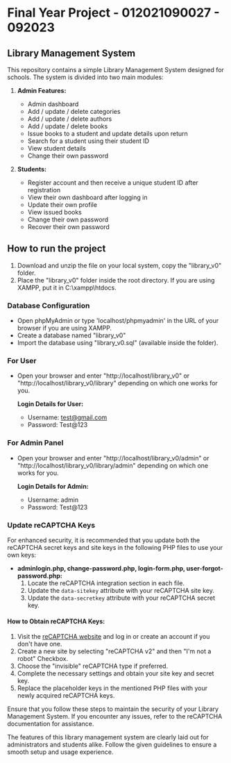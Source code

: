 # Final Year Project - 012021090027 - 092023

<h2> Library Management System </h2>

This repository contains a simple Library Management System designed for schools. The system is divided into two main modules:

1. **Admin Features:**
   
    - Admin dashboard
    - Add / update / delete categories
    - Add / update / delete authors
    - Add / update / delete books
    - Issue books to a student and update details upon return
    - Search for a student using their student ID
    - View student details
    - Change their own password

2. **Students:**
   
    - Register account and then receive a unique student ID after registration
    - View their own dashboard after logging in
    - Update their own profile
    - View issued books
    - Change their own password
    - Recover their own password

## How to run the project

1. Download and unzip the file on your local system, copy the "library_v0" folder.
2. Place the "library_v0" folder inside the root directory. If you are using XAMPP, put it in C:\xampp\htdocs.

### Database Configuration

- Open phpMyAdmin or type 'localhost/phpmyadmin' in the URL of your browser if you are using XAMPP.
- Create a database named "library_v0"
- Import the database using "library_v0.sql" (available inside the folder).

### For User

- Open your browser and enter "http://localhost/library_v0" or "http://localhost/library_v0/library" depending on which one works for you.
  
   **Login Details for User:**
   - Username: test@gmail.com
   - Password: Test@123

### For Admin Panel

- Open your browser and enter "http://localhost/library_v0/admin" or "http://localhost/library_v0/library/admin" depending on which one works for you.

   **Login Details for Admin:**
   - Username: admin
   - Password: Test@123

### Update reCAPTCHA Keys

For enhanced security, it is recommended that you update both the reCAPTCHA secret keys and site keys in the following PHP files to use your own keys:

- **adminlogin.php, change-password.php, login-form.php, user-forgot-password.php:**
   1. Locate the reCAPTCHA integration section in each file.
   2. Update the `data-sitekey` attribute with your reCAPTCHA site key.
   3. Update the `data-secretkey` attribute with your reCAPTCHA secret key.

#### How to Obtain reCAPTCHA Keys:

1. Visit the [reCAPTCHA website](https://www.google.com/recaptcha) and log in or create an account if you don't have one.
2. Create a new site by selecting "reCAPTCHA v2" and then "I'm not a robot" Checkbox.
3. Choose the "invisible" reCAPTCHA type if preferred.
4. Complete the necessary settings and obtain your site key and secret key.
5. Replace the placeholder keys in the mentioned PHP files with your newly acquired reCAPTCHA keys.

Ensure that you follow these steps to maintain the security of your Library Management System. If you encounter any issues, refer to the reCAPTCHA documentation for assistance.

The features of this library management system are clearly laid out for administrators and students alike. Follow the given guidelines to ensure a smooth setup and usage experience.
